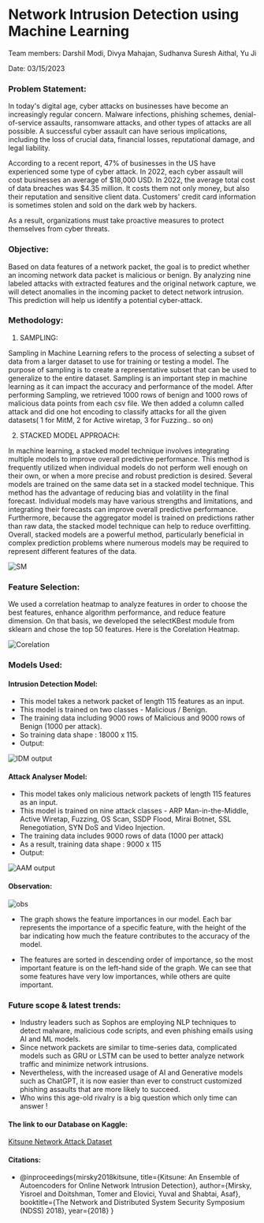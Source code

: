 
# **Network Intrusion Detection using Machine Learning**

Team members: Darshil Modi, Divya Mahajan, Sudhanva Suresh Aithal, Yu Ji

Date: 03/15/2023

### **Problem Statement:**

In today's digital age, cyber attacks on businesses have become an increasingly regular concern. Malware infections, phishing schemes, denial-of-service assaults, ransomware attacks, and other types of attacks are all possible. A successful cyber assault can have serious implications, including the loss of crucial data, financial losses, reputational damage, and legal liability. 

According to a recent report, 47% of businesses in the US have experienced some type of cyber attack. In 2022, each cyber assault will cost businesses an average of $18,000 USD. In 2022, the average total cost of data breaches was $4.35 million. It costs them not only money, but also their reputation and sensitive client data. Customers' credit card information is sometimes stolen and sold on the dark web by hackers.

As a result, organizations must take proactive measures to protect themselves from cyber threats.

### **Objective:**

Based on data features of a network packet, the goal is to predict whether an incoming network data packet is malicious or benign.  By analyzing nine labeled attacks with extracted features and the original network capture, we will detect anomalies in the incoming packet to detect network intrusion.  This prediction will help us identify a potential cyber-attack.

### **Methodology:**

1) SAMPLING:

Sampling in Machine Learning  refers to the process of selecting a subset of data from a larger dataset to use for training or testing a model. The purpose of sampling is to create a representative subset that can be used to generalize to the entire dataset. Sampling is an important step in machine learning as it can impact the accuracy and performance of the model. 
After performing Sampling, we retrieved 1000 rows of benign and 1000 rows of malicious data points from each csv file. We then added a column called attack and did one hot encoding to classify attacks for all the given datasets( 1 for MitM, 2 for Active wiretap, 3 for Fuzzing.. so on)


2) STACKED MODEL APPROACH:

In machine learning, a stacked model technique involves integrating multiple models to improve overall predictive performance. This method is frequently utilized when individual models do not perform well enough on their own, or when a more precise and robust prediction is desired.
Several models are trained on the same data set in a stacked model technique. This method has the advantage of reducing bias and volatility in the final forecast. Individual models may have various strengths and limitations, and integrating their forecasts can improve overall predictive performance. Furthermore, because the aggregator model is trained on predictions rather than raw data, the stacked model technique can help to reduce overfitting.
Overall, stacked models are a powerful method, particularly beneficial in complex prediction problems where numerous models may be required to represent different features of the data.

![SM](https://user-images.githubusercontent.com/125092446/226152823-1494cd31-6664-415f-a04b-a99659b37139.png)

### **Feature Selection:**

We used a correlation heatmap to analyze features in order to choose the best features, enhance algorithm performance, and reduce feature dimension.
On that basis, we developed the selectKBest module from sklearn and chose the top 50 features.
Here is the Corelation Heatmap.

![Corelation](https://user-images.githubusercontent.com/125092446/226152845-894a965c-0adf-438d-8647-8d699ae1a45e.png)


### **Models Used:**

#### Intrusion Detection Model:

* This model takes a network packet of length 115 features as an input.
* This model is trained on two classes - Malicious / Benign.
* The training data including 9000 rows of Malicious and 9000 rows of Benign (1000 per attack).
* So training data shape : 18000 x 115.
* Output:

![IDM output](https://user-images.githubusercontent.com/125092446/226152885-6e1ce13d-1e2e-4763-876f-dbcc6e2f9999.png)


#### Attack Analyser Model:

* This model takes only malicious network packets of length 115 features as an input.
* This model is trained on nine attack classes - ARP Man-in-the-Middle, Active Wiretap, Fuzzing, OS Scan, SSDP Flood, Mirai Botnet, SSL Renegotiation, SYN DoS and Video Injection.
* The training data includes 9000 rows of data (1000 per attack)
* As a result, training data shape : 9000 x 115
* Output:

![AAM output](https://user-images.githubusercontent.com/125092446/226152901-a4988cc8-903b-4d70-8530-d68d1ec97674.png)


#### Observation: 

![obs](https://user-images.githubusercontent.com/125092446/226153222-3f63c556-20bf-48c9-9973-bb59aa047294.png)

* The graph shows the feature importances in our model. Each bar represents the importance of a specific feature, with the height of the bar indicating how much the feature contributes to the accuracy of the model.

* The features are sorted in descending order of importance, so the most important feature is on the left-hand side of the graph. We can see that some features have very low importances, while others are quite important.

### **Future scope & latest trends:**
* Industry leaders such as Sophos are employing NLP techniques to detect malware, malicious code scripts, and even phishing emails using AI and ML models.
* Since network packets are similar to time-series data, complicated models such as GRU or LSTM can be used to better analyze network traffic and minimize network intrusions.
* Nevertheless, with the increased usage of AI and Generative models such as ChatGPT, it is now easier than ever to construct customized phishing assaults that are more likely to succeed.
* Who wins this age-old rivalry is a big question which only time can answer !

#### The link to our Database on Kaggle:
[Kitsune Network Attack Dataset](https://www.kaggle.com/datasets/ymirsky/network-attack-dataset-kitsune)

#### Citations:
* @inproceedings{mirsky2018kitsune, title={Kitsune: An Ensemble of Autoencoders for Online Network Intrusion Detection}, author={Mirsky, Yisroel and Doitshman, Tomer and Elovici, Yuval and Shabtai, Asaf}, booktitle={The Network and Distributed System Security Symposium (NDSS) 2018}, year={2018} }



